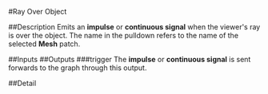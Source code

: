#Ray Over Object

##Description
Emits an **impulse** or **continuous signal** when the viewer's ray is over the object. The name in the pulldown refers to the name of the selected **Mesh** patch.

##Inputs
##Outputs
###trigger
The **impulse** or **continuous signal** is sent forwards to the graph through this output.

##Detail

